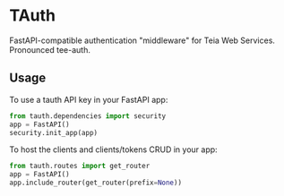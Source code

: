 # TAuth

FastAPI-compatible authentication "middleware" for Teia Web Services.
Pronounced tee-auth.

## Usage

To use a tauth API key in your FastAPI app:

```python
from tauth.dependencies import security
app = FastAPI()
security.init_app(app)
```

To host the clients and clients/tokens CRUD in your app:

```python
from tauth.routes import get_router
app = FastAPI()
app.include_router(get_router(prefix=None))
```
